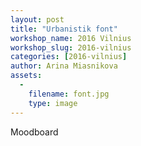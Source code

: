 ```yaml
---
layout: post
title: "Urbanistik font"
workshop_name: 2016 Vilnius
workshop_slug: 2016-vilnius
categories: [2016-vilnius]
author: Arina Miasnikova
assets:
  -
    filename: font.jpg
    type: image
---
```

Moodboard
